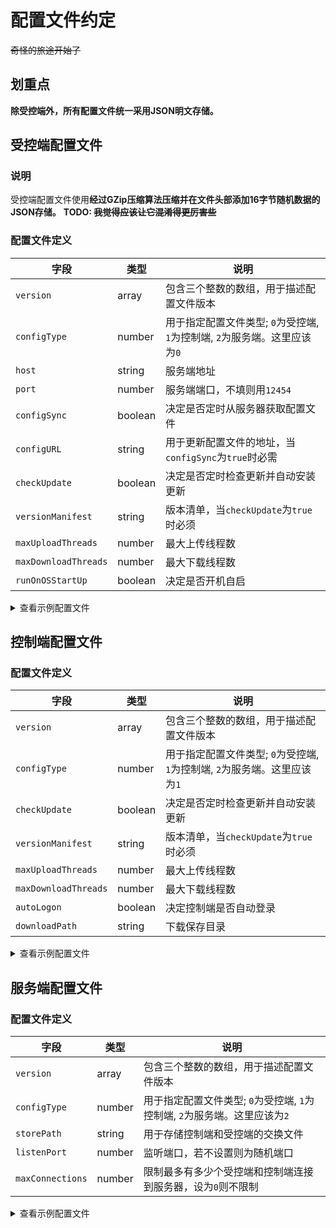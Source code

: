 # 配置文件约定

~~奇怪的旅途开始了~~

## 划重点

**除受控端外，所有配置文件统一采用JSON明文存储。**

## 受控端配置文件

### 说明

受控端配置文件使用**经过GZip压缩算法压缩并在文件头部添加16字节随机数据的JSON存储。**
**TODO: ~~我觉得应该让它混淆得更厉害些~~**

### 配置文件定义

|字段               |类型   |说明                                                  |
|-------------------|-------|------------------------------------------------------|
|`version`          |array  |包含三个整数的数组，用于描述配置文件版本               |
|`configType`       |number |用于指定配置文件类型; `0`为受控端, `1`为控制端, `2`为服务端。这里应该为`0`|
|`host`             |string |服务端地址                                            |
|`port`             |number |服务端端口，不填则用`12454`                             |
|`configSync`       |boolean|决定是否定时从服务器获取配置文件                       |
|`configURL`        |string |用于更新配置文件的地址，当`configSync`为`true`时必需       |
|`checkUpdate`      |boolean|决定是否定时检查更新并自动安装更新                     |
|`versionManifest`  |string |版本清单，当`checkUpdate`为`true`时必须                   |
|`maxUploadThreads` |number |最大上传线程数                                        |
|`maxDownloadThreads`|number |最大下载线程数                                        |
|`runOnOSStartUp`   |boolean|决定是否开机自启                                      |

<details>
<summary>查看示例配置文件</summary>

```json
{
    "version": [1, 0, 0],
    "configType": 0,
    "host": "127.0.0.1",
    "port": 12454,
    "configSync": true,
    "configURL": "https://example.com/config",
    "checkUpdate": true,
    "versionManifest": "https://example.com/version_manifest",
    "maxUploadThreads": 5,
    "maxDownloadThreads": 5,
    "runOnOSStartUp": true
}
```

</details>

## 控制端配置文件

### 配置文件定义

|字段               |类型   |说明                                                  |
|-------------------|-------|------------------------------------------------------|
|`version`          |array  |包含三个整数的数组，用于描述配置文件版本               |
|`configType`       |number |用于指定配置文件类型; `0`为受控端, `1`为控制端, `2`为服务端。这里应该为`1`|
|`checkUpdate`      |boolean|决定是否定时检查更新并自动安装更新                     |
|`versionManifest`  |string |版本清单，当`checkUpdate`为`true`时必须                   |
|`maxUploadThreads` |number |最大上传线程数                                        |
|`maxDownloadThreads`|number |最大下载线程数                                        |
|`autoLogon`        |boolean|决定控制端是否自动登录                                |
|`downloadPath`     |string |下载保存目录                                          |

<details>
<summary>查看示例配置文件</summary>

```json
{
    "version": [1, 0, 0],
    "configType": 1,
    "checkUpdate": true,
    "versionManifest": "https://example.com/version_manifest",
    "maxUploadThreads": 5,
    "maxDownloadThreads": 5,
    "autoLogon": true,
    "downloadPath": "D:\\Downloads\\"
}
```

</details>

## 服务端配置文件

### 配置文件定义

|字段               |类型   |说明                                                  |
|-------------------|-------|------------------------------------------------------|
|`version`          |array  |包含三个整数的数组，用于描述配置文件版本               |
|`configType`       |number |用于指定配置文件类型; `0`为受控端, `1`为控制端, `2`为服务端。这里应该为`2`|
|`storePath`        |string |用于存储控制端和受控端的交换文件                       |
|`listenPort`       |number |监听端口，若不设置则为随机端口                         |
|`maxConnections`   |number |限制最多有多少个受控端和控制端连接到服务器，设为`0`则不限制|

<details>
<summary>查看示例配置文件</summary>

```json
{
    "version": [1, 0, 0],
    "configType": 2,
    "storePath": "/home/server/server/files/",
    "listenPort": 12454,
    "maxConnections": 50
}
```

</details>
